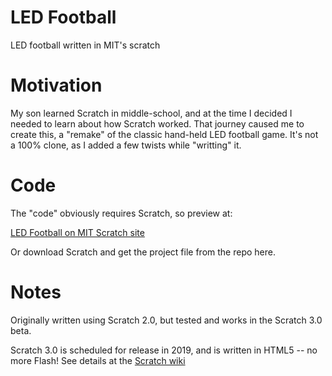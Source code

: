 # LED Football
LED football written in MIT's scratch

# Motivation
My son learned Scratch in middle-school, and at the time I decided I needed to learn about how Scratch worked. That journey caused me to create this, a "remake" of the classic hand-held LED football game. It's not a 100% clone, as I added a few twists while "writting" it.

# Code
The "code" obviously requires Scratch, so preview at:

[LED Football on MIT Scratch site](https://scratch.mit.edu/projects/151792911)

Or download Scratch and get the project file from the repo here.

# Notes
Originally written using Scratch 2.0, but tested and works in the Scratch 3.0 beta.

Scratch 3.0 is scheduled for release in 2019, and is written in HTML5 -- no more Flash!
See details at the [Scratch wiki](https://en.scratch-wiki.info/wiki/Scratch_3.0)
